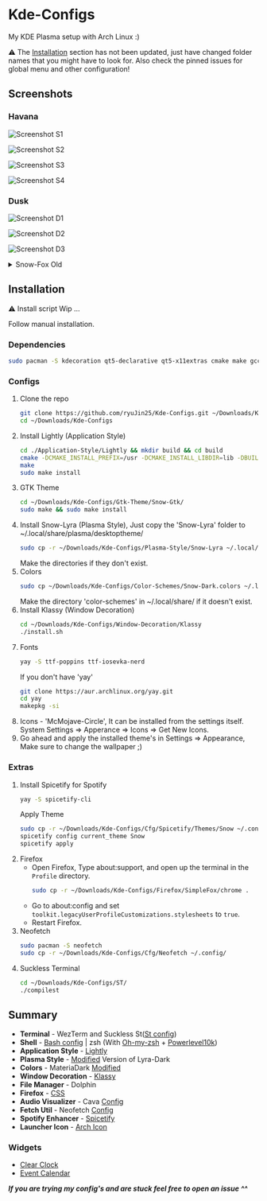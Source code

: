 
# Kde-Configs

My KDE Plasma setup with Arch Linux :)

⚠️ The [Installation](https://github.com/syylvette/Kde-Configs#installation) section has not been updated, just have changed folder names that you might have to look for. Also check the pinned issues for global menu and other configuration!

## Screenshots

### Havana

![Screenshot S1](.github/Screenshots/S1.png)

![Screenshot S2](.github/Screenshots/S2.png)

![Screenshot S3](.github/Screenshots/S3.png)

![Screenshot S4](.github/Screenshots/S4.png)


### Dusk

![Screenshot D1](.github/Screenshots/D1.png)

![Screenshot D2](.github/Screenshots/D2.png)

![Screenshot D3](.github/Screenshots/D3.png)

<details>
  <summary>Snow-Fox Old</summary>
  
  ![Screenshot F2](.github/Screenshots/F2.png)

  ![Screenshot F3](.github/Screenshots/F3.png)
  
  ![Screenshot F4](.github/Screenshots/F4.png)

  ![Screenshot F5](.github/Screenshots/F5.png)
</details>


## Installation
⚠️ Install script Wip ...

Follow manual installation.
### Dependencies

```bash
sudo pacman -S kdecoration qt5-declarative qt5-x11extras cmake make gcc extra-cmake-modules
```

### Configs

1. Clone the repo
   ```sh
   git clone https://github.com/ryuJin25/Kde-Configs.git ~/Downloads/Kde-Configs
   cd ~/Downloads/Kde-Configs
   ```
2. Install Lightly (Application Style)
   ```bash
   cd ./Application-Style/Lightly && mkdir build && cd build
   cmake -DCMAKE_INSTALL_PREFIX=/usr -DCMAKE_INSTALL_LIBDIR=lib -DBUILD_TESTING=OFF ..
   make
   sudo make install
   ```
3. GTK Theme
   ```bash
   cd ~/Downloads/Kde-Configs/Gtk-Theme/Snow-Gtk/
   sudo make && sudo make install
   ```
4. Install Snow-Lyra (Plasma Style), Just copy the 'Snow-Lyra' folder to ~/.local/share/plasma/desktoptheme/
   ```bash
   sudo cp -r ~/Downloads/Kde-Configs/Plasma-Style/Snow-Lyra ~/.local/share/plasma/desktoptheme/
   ```
   Make the directories if they don't exist.
5. Colors
   ```bash
   sudo cp ~/Downloads/Kde-Configs/Color-Schemes/Snow-Dark.colors ~/.local/share/color-schemes/
   ```
   Make the directory 'color-schemes' in ~/.local/share/ if it doesn't exist.
6. Install Klassy (Window Decoration)
   ```bash
   cd ~/Downloads/Kde-Configs/Window-Decoration/Klassy
   ./install.sh
   ```
7. Fonts
   ```bash
   yay -S ttf-poppins ttf-iosevka-nerd
   ```
   If you don't have 'yay'
   ```bash
   git clone https://aur.archlinux.org/yay.git
   cd yay
   makepkg -si
   ```
8. Icons - 'McMojave-Circle', It can be installed from the settings itself.
   System Settings => Apperance => Icons => Get New Icons.
9. Go ahead and apply the installed theme's in Settings => Appearance, Make sure to change the wallpaper ;)

### Extras
1. Install Spicetify for Spotify
   ```bash
   yay -S spicetify-cli
   ```
   Apply Theme
   ```bash
   sudo cp -r ~/Downloads/Kde-Configs/Cfg/Spicetify/Themes/Snow ~/.config/spicetify/Themes/
   spicetify config current_theme Snow
   spicetify apply
   ```
2. Firefox
   - Open Firefox, Type about:support, and open up the terminal in the `Profile` directory.
     ```bash
     sudo cp -r ~/Downloads/Kde-Configs/Firefox/SimpleFox/chrome .
     ```
   - Go to about:config and set `toolkit.legacyUserProfileCustomizations.stylesheets` to `true`.
   - Restart Firefox.  
3. Neofetch
   ```bash
   sudo pacman -S neofetch
   sudo cp -r ~/Downloads/Kde-Configs/Cfg/Neofetch ~/.config/
   ```
4. Suckless Terminal
   ```bash
   cd ~/Downloads/Kde-Configs/ST/
   ./compilest
   ```

## Summary
+ **Terminal** - WezTerm and Suckless St([St config](https://github.com/ryuJin25/Kde-Configs/tree/main/ST))
+ **Shell** - [Bash config](https://github.com/syylvette/Kde-Configs/blob/main/.bashrc) | zsh (With [Oh-my-zsh](https://ohmyz.sh/) + [Powerlevel10k](https://github.com/romkatv/powerlevel10k))
+ **Application Style** - [Lightly](https://github.com/Luwx/Lightly)
+ **Plasma Style** - [Modified](https://github.com/ryuJin25/Kde-Configs/tree/main/Plasma-Style) Version of Lyra-Dark
+ **Colors** - MateriaDark [Modified](https://github.com/ryuJin25/Kde-Configs/tree/main/Color-Schemes)
+ **Window Decoration** - [Klassy](https://github.com/paulmcauley/klassy)
+ **File Manager** - Dolphin
+ **Firefox** - [CSS](https://github.com/ryuJin25/Kde-Configs/tree/main/Firefox)
+ **Audio Visualizer** - Cava [Config](https://github.com/ryuJin25/Kde-Configs/tree/main/Cfg/Cava)
+ **Fetch Util** - Neofetch [Config](https://github.com/ryuJin25/Kde-Configs/tree/main/Cfg/Neofetch)
+ **Spotify Enhancer** - [Spicetify](https://spicetify.app/docs/advanced-usage/installation/)
+ **Launcher Icon** - [Arch Icon](https://github.com/ryuJin25/Kde-Configs/tree/main/Arch-Icons)

### Widgets
+ [Clear Clock](https://github.com/qewer33/ClearClock)
+ [Event Calendar](https://store.kde.org/p/998901/)

***If you are trying my config's and are stuck feel free to open an issue ^^***
